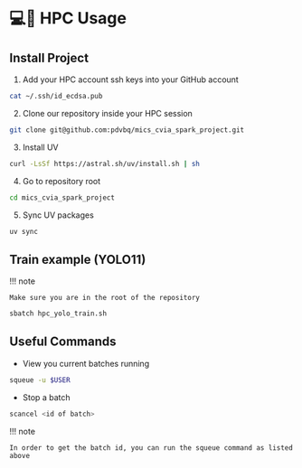 # 💻🚀 HPC Usage

## Install Project

1. Add your HPC account ssh keys into your GitHub account

```sh
cat ~/.ssh/id_ecdsa.pub
```

2. Clone our repository inside your HPC session

```sh
git clone git@github.com:pdvbq/mics_cvia_spark_project.git
```

3. Install UV

```sh
curl -LsSf https://astral.sh/uv/install.sh | sh
```

4. Go to repository root

```sh
cd mics_cvia_spark_project
```

5. Sync UV packages

```sh
uv sync
```

## Train example (YOLO11)

!!! note

    Make sure you are in the root of the repository

```sh
sbatch hpc_yolo_train.sh
```

## Useful Commands

- View you current batches running

```sh
squeue -u $USER
```

- Stop a batch

```sh
scancel <id of batch>
```

!!! note

    In order to get the batch id, you can run the squeue command as listed above
